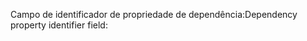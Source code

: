 <span data-ttu-id="0e697-101">Campo de identificador de propriedade de dependência:</span><span class="sxs-lookup"><span data-stu-id="0e697-101">Dependency property identifier field:</span></span>